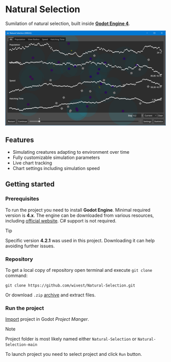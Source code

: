 # Natural Selection

Sumilation of natural selection, built inside [**Godot Engine 4**](https://godotengine.org).

![Natural selection](screenshot.png)

## Features

-   Simulating creatures adapting to environment over time
-   Fully customizable simulation parameters
-   Live chart tracking
-   Chart settings including simulation speed

## Getting started

### Prerequisites

To run the project you need to install **Godot Engine**. Minimal required version is **4.x**. The engine can be downloaded from various resources, including [official website](https://godotengine.org/download). C# support is not required.

> [!TIP]
> Specific version **4.2.1** was used in this project. Downloading it can help avoiding further issues.

### Repository

To get a local copy of repository open terminal and execute `git clone` command:

```
git clone https://github.com/wivest/Natural-Selection.git
```

Or download `.zip` [archive](https://github.com/wivest/Natural-Selection/archive/refs/heads/main.zip) and extract files.

### Run the project

[Import](https://docs.godotengine.org/en/stable/tutorials/editor/project_manager.html#opening-and-importing-projects) project in Godot _Project Manger_.

> [!NOTE]
> Project folder is most likely named either `Natural-Selection` or `Natural-Selection-main`

To launch project you need to select project and click `Run` button.
